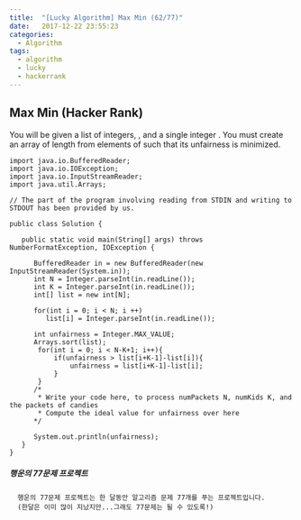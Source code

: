 ```yaml
---
title:  "[Lucky Algorithm] Max Min (62/77)"
date:   2017-12-22 23:55:23
categories:
  - Algorithm
tags:
  - algorithm
  - lucky
  - hackerrank
---
```

## Max Min (Hacker Rank)
You will be given a list of integers, , and a single integer . You must create an array of length  from elements of  such that its unfairness is minimized.

```
import java.io.BufferedReader;
import java.io.IOException;
import java.io.InputStreamReader;
import java.util.Arrays;

// The part of the program involving reading from STDIN and writing to STDOUT has been provided by us.

public class Solution {

   public static void main(String[] args) throws NumberFormatException, IOException {

      BufferedReader in = new BufferedReader(new InputStreamReader(System.in));
      int N = Integer.parseInt(in.readLine());
      int K = Integer.parseInt(in.readLine());
      int[] list = new int[N];

      for(int i = 0; i < N; i ++)
         list[i] = Integer.parseInt(in.readLine());

      int unfairness = Integer.MAX_VALUE;
      Arrays.sort(list);
       for(int i = 0; i < N-K+1; i++){
           if(unfairness > list[i+K-1]-list[i]){
               unfairness = list[i+K-1]-list[i];
           }
       }
      /*
       * Write your code here, to process numPackets N, numKids K, and the packets of candies
       * Compute the ideal value for unfairness over here
      */

      System.out.println(unfairness);
   }
}

```

##### 행운의 77문제 프로젝트
```
  행운의 77문제 프로젝트는 한 달동안 알고리즘 문제 77개를 푸는 프로젝트입니다.
  (한달은 이미 많이 지났지만...그래도 77문제는 될 수 있도록!)
```
